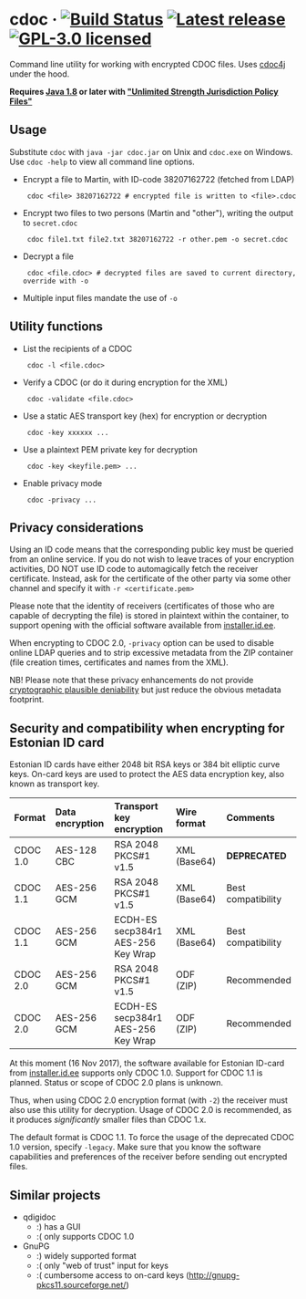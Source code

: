 # cdoc · [![Build Status](https://github.com/martinpaljak/cdoc/workflows/Release%20CI/badge.svg)](https://github.com/martinpaljak/cdoc/actions) [![Latest release](https://img.shields.io/github/release/martinpaljak/cdoc/all.svg)](https://github.com/martinpaljak/cdoc/releases) [![GPL-3.0 licensed](https://img.shields.io/badge/license-GPL-blue.svg)](https://github.com/martinpaljak/cdoc/blob/master/LICENSE)

Command line utility for working with encrypted CDOC files. Uses [cdoc4j](https://github.com/martinpaljak/cdoc4j) under the hood.

**Requires [Java 1.8](http://www.oracle.com/technetwork/java/javase/downloads/jre8-downloads-2133155.html) or later with ["Unlimited Strength Jurisdiction Policy Files"](https://github.com/martinpaljak/cdoc/wiki/UnlimitedCrypto)**

## Usage
Substitute `cdoc` with `java -jar cdoc.jar` on Unix and `cdoc.exe` on Windows.<br>Use `cdoc -help` to view all command line options.

 * Encrypt a file to Martin, with ID-code 38207162722 (fetched from LDAP)

        cdoc <file> 38207162722 # encrypted file is written to <file>.cdoc

 * Encrypt two files to two persons (Martin and "other"), writing the output to `secret.cdoc`

        cdoc file1.txt file2.txt 38207162722 -r other.pem -o secret.cdoc

 * Decrypt a file

        cdoc <file.cdoc> # decrypted files are saved to current directory, override with -o

 * Multiple input files mandate the use of `-o`

## Utility functions
 * List the recipients of a CDOC

        cdoc -l <file.cdoc>

 * Verify a CDOC (or do it during encryption for the XML)

        cdoc -validate <file.cdoc>

 * Use a static AES transport key (hex) for encryption or decryption

        cdoc -key xxxxxx ...

 * Use a plaintext PEM private key for decryption

        cdoc -key <keyfile.pem> ...

 * Enable privacy mode

        cdoc -privacy ...

## Privacy considerations
Using an ID code means that the corresponding public key must be queried from an online service. If you do not wish to leave traces of your encryption activities, DO NOT use ID code to automagically fetch the receiver certificate. Instead, ask for the certificate of the other party via some other channel and specify it with `-r <certificate.pem>`

Please note that the identity of receivers (certificates of those who are capable of decrypting the file) is stored in plaintext within the container, to support opening with the official software available from [installer.id.ee](https://installer.id.ee).

When encrypting to CDOC 2.0, `-privacy` option can be used to disable online LDAP queries and to strip excessive metadata from the ZIP container (file creation times, certificates and names from the XML).

NB! Please note that these privacy enhancements do not provide [cryptographic plausible deniability](https://en.wikipedia.org/wiki/Plausible_deniability) but just reduce the obvious metadata footprint.

## Security and compatibility when encrypting for Estonian ID card
Estonian ID cards have either 2048 bit RSA keys or 384 bit elliptic curve keys. On-card keys are used to protect the AES data encryption key, also known as transport key.

| Format   | Data encryption | Transport key encryption               | Wire format   | Comments           |
|:---------|:----------------|:---------------------------------------|:--------------|:-------------------|
| CDOC 1.0 | AES-128 CBC     | RSA 2048 PKCS#1 v1.5                   | XML (Base64)  | **DEPRECATED**     |
| CDOC 1.1 | AES-256 GCM     | RSA 2048 PKCS#1 v1.5                   | XML (Base64)  | Best compatibility |
| CDOC 1.1 | AES-256 GCM     | ECDH-ES secp384r1 <br> AES-256 Key Wrap| XML (Base64)  | Best compatibility |
| CDOC 2.0 | AES-256 GCM     | RSA 2048 PKCS#1 v1.5                   | ODF (ZIP)     | Recommended        |
| CDOC 2.0 | AES-256 GCM     | ECDH-ES secp384r1 <br> AES-256 Key Wrap| ODF (ZIP)     | Recommended        |

At this moment (16 Nov 2017), the software available for Estonian ID-card from [installer.id.ee](https://installer.id.ee) supports only CDOC 1.0. Support for CDOC 1.1 is planned. Status or scope of CDOC 2.0 plans is unknown.

Thus, when using CDOC 2.0 encryption format (with `-2`) the receiver must also use this utility for decryption. Usage of CDOC 2.0 is recommended, as it produces _significantly_ smaller files than CDOC 1.x.

The default format is CDOC 1.1. To force the usage of the deprecated CDOC 1.0 version, specify `-legacy`. Make sure that you know the software capabilities and preferences of the receiver before sending out encrypted files.

## Similar projects
 * qdigidoc
   * :) has a GUI  
   * :( only supports CDOC 1.0
 * GnuPG
   * :) widely supported format
   * :( only "web of trust" input for keys
   * :( cumbersome access to on-card keys (http://gnupg-pkcs11.sourceforge.net/)
